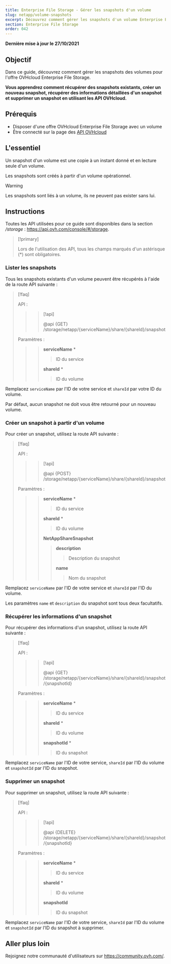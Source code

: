 ```yaml
---
title: Enterprise File Storage - Gérer les snapshots d'un volume
slug: netapp/volume-snapshots
excerpt: Découvrez comment gérer les snapshots d'un volume Enterprise File Storage en utilisant les API OVHcloud
section: Enterprise File Storage
order: 042
---
```


**Dernière mise à jour le 27/10/2021**

## Objectif

Dans ce guide, découvrez comment gérer les snapshots des volumes pour l'offre OVHcloud Enterprise File Storage.

**Vous apprendrez comment récupérer des snapshots existants, créer un nouveau snapshot, récupérer des informations détaillées d'un snapshot et supprimer un snapshot en utilisant les API OVHcloud.**

## Prérequis

- Disposer d'une offre OVHcloud Enterprise File Storage avec un volume
- Être connecté sur la page des [API OVHcloud](https://api.ovh.com/)

## L'essentiel

Un snapshot d'un volume est une copie à un instant donné et en lecture seule d'un volume.

Les snapshots sont créés à partir d'un volume opérationnel.

> [!warning]
>
> Les snapshots sont liés à un volume, ils ne peuvent pas exister sans lui.
>

## Instructions

Toutes les API utilisées pour ce guide sont disponibles dans la section */storage* : <https://api.ovh.com/console/#/storage>.

> [!primary]
>
> Lors de l'utilisation des API, tous les champs marqués d'un astérisque (\*) sont obligatoires.
>

### Lister les snapshots

Tous les snapshots existants d'un volume peuvent être récupérés à l'aide de la route API suivante :

> [!faq]
>
> API :
>
>> > [!api]
>> >
>> > @api {GET} /storage/netapp/{serviceName}/share/{shareId}/snapshot
>>
>>
>
> Paramètres :
>
>> > **serviceName** *
>> >
>> >> ID du service
>> >
>> > **shareId** *
>> >
>> >> ID du volume
>

Remplacez `serviceName` par l'ID de votre service et `shareId` par votre ID du volume.

Par défaut, aucun snapshot ne doit vous être retourné pour un nouveau volume.

### Créer un snapshot à partir d'un volume

Pour créer un snapshot, utilisez la route API suivante :

> [!faq]
>
> API :
>
>> > [!api]
>> >
>> > @api {POST} /storage/netapp/{serviceName}/share/{shareId}/snapshot
>> >
>>
>
> Paramètres :
>
>> > **serviceName** *
>> >
>> >> ID du service
>> >
>> > **shareId** *
>> >
>> >> ID du volume
>> >
>> > **NetAppShareSnapshot**
>> >
>> >> **description**
>> >>
>> >> > Description du snapshot
>> >>
>> >> **name**
>> >>
>> >> > Nom du snapshot
>

Remplacez `serviceName` par l'ID de votre service et `shareId` par l'ID du volume.

Les paramètres `name` et `description` du snapshot sont tous deux facultatifs.

### Récupérer les informations d'un snapshot

Pour récupérer des informations d'un snapshot, utilisez la route API suivante :

> [!faq]
>
> API :
>
>> > [!api]
>> >
>> > @api {GET} /storage/netapp/{serviceName}/share/{shareId}/snapshot/{snapshotId}
>>
>>
>
> Paramètres :
>
>> > **serviceName** *
>> >
>> >> ID du service
>> >
>> > **shareId** *
>> >
>> >> ID du volume
>> >
>> > **snapshotId** *
>> >
>> >> ID du snapshot
>

Remplacez `serviceName` par l'ID de votre service, `shareId` par l'ID du volume et `snapshotId` par l'ID du snapshot.

### Supprimer un snapshot

Pour supprimer un snapshot, utilisez la route API suivante :

> [!faq]
>
> API :
>
>> > [!api]
>> >
>> > @api {DELETE} /storage/netapp/{serviceName}/share/{shareId}/snapshot/{snapshotId}
>>
>>
>
> Paramètres :
>
>> > **serviceName** *
>> >
>> >> ID du service
>> >
>> > **shareId** *
>> >
>> >> ID du volume
>> >
>> > **snapshotId**
>> >
>> >> ID du snapshot
>

Remplacez `serviceName` par l'ID de votre service, `shareId` par l'ID du volume et `snapshotId` par l'ID du snapshot à supprimer.

## Aller plus loin

Rejoignez notre communauté d'utilisateurs sur <https://community.ovh.com/>.
